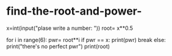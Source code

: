# find-the-root-and-power-
x=int(input("plase write a number: "))
root= x**0.5

for i in range(6):
    pwr= root**i
if pwr == x:
    print(pwr)
    break
else:
    print("there's no perfect pwr")
print(root)
